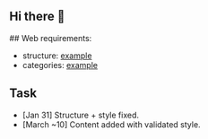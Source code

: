## Hi there 👋

<!--
**katerinarias/katerinarias** is a ✨ _special_ ✨ repository because its `README.md` (this file) appears on your GitHub profile.

Here are some ideas to get you started:

- 🔭 I’m currently working on ...
- 🌱 I’m currently learning ...
- 👯 I’m looking to collaborate on ...
- 🤔 I’m looking for help with ...
- 💬 Ask me about ...
- 📫 How to reach me: ...
- 😄 Pronouns: ...
- ⚡ Fun fact: ...
-->

## Web requirements:

- structure: [example](https://rebels.cs.uwaterloo.ca/)
- categories: [example](https://sail.cs.queensu.ca/members.html)

## Task

- [Jan 31] Structure + style fixed.
- [March ~10] Content added with validated style.

